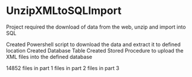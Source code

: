 # UnzipXMLtoSQLImport
Project required the download of data from the web, unzip and import into SQL


Created Powershell script to download the data and extract it to defined location
Created Database Table
Created Stored Procedure to upload the XML files into the defined database

14852 files in part 1
 files in part 2
 files in part 3
